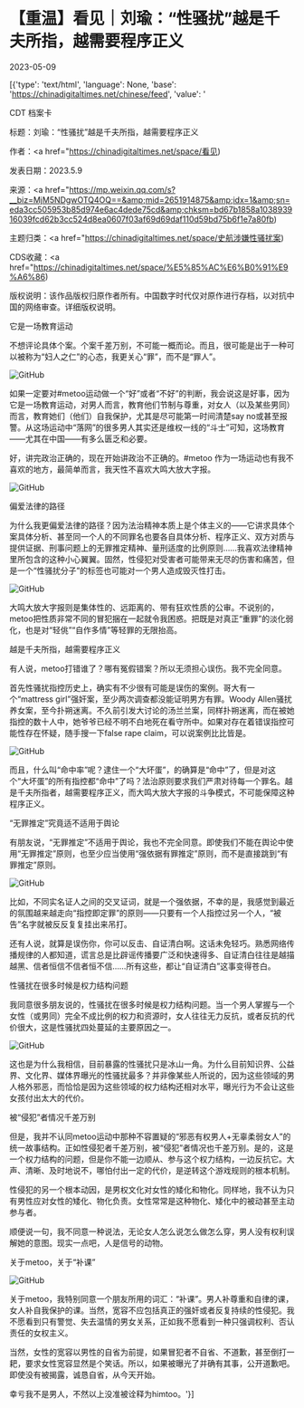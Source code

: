 # 【重温】看见｜刘瑜：“性骚扰”越是千夫所指，越需要程序正义

2023-05-09

[{'type': 'text/html', 'language': None, 'base': 'https://chinadigitaltimes.net/chinese/feed', 'value': '

CDT 档案卡

标题：刘瑜：“性骚扰”越是千夫所指，越需要程序正义

作者：<a href="https://chinadigitaltimes.net/space/看见)

发表日期：2023.5.9

来源：<a href="https://mp.weixin.qq.com/s?__biz=MjM5NDgwOTQ4OQ==&amp;mid=2651914875&amp;idx=1&amp;sn=eda3cc505953b85d974e6ac4dede75cd&amp;chksm=bd67b1858a103893916039fcd62b3cc524d8ea0607f03af69d69daf110d59bd75b6f1e7a80fb)

主题归类：<a href="https://chinadigitaltimes.net/space/史航涉嫌性骚扰案)

CDS收藏：<a href="https://chinadigitaltimes.net/space/%E5%85%AC%E6%B0%91%E9%A6%86)

版权说明：该作品版权归原作者所有。中国数字时代仅对原作进行存档，以对抗中国的网络审查。详细版权说明。





它是一场教育运动

不想评论具体个案。个案千差万别，不可能一概而论。而且，很可能是出于一种可以被称为“妇人之仁”的心态，我更关心“罪”，而不是“罪人”。

![GitHub](https://chinadigitaltimes.net/chinese/files/2023/05/1.jpeg)

如果一定要对#metoo运动做一个“好”或者“不好”的判断，我会说这是好事，因为它是一场教育运动，对男人而言，教育他们节制与尊重，对女人（以及某些男同）而言，教育她们（他们）自我保护，尤其是尽可能第一时间清楚say no或甚至报警。从这场运动中“落网”的很多男人其实还是维权一线的“斗士”可知，这场教育——尤其在中国——有多么匮乏和必要。

好，讲完政治正确的，现在开始讲政治不正确的。#metoo 作为一场运动也有我不喜欢的地方，最简单而言，我天性不喜欢大鸣大放大字报。

![GitHub](https://chinadigitaltimes.net/chinese/files/2023/05/1-1.jpeg)

偏爱法律的路径

为什么我更偏爱法律的路径？因为法治精神本质上是个体主义的——它讲求具体个案具体分析、甚至同一个人的不同罪名也要各自具体分析、程序正义、双方对质与提供证据、刑事问题上的无罪推定精神、量刑适度的比例原则……我喜欢法律精神里所包含的这种小心翼翼。固然，性侵犯对受害者可能带来无尽的伤害和痛苦，但是一个“性骚扰分子”的标签也可能对一个男人造成毁灭性打击。

![GitHub](https://chinadigitaltimes.net/chinese/files/2023/05/1-2.jpeg)

大鸣大放大字报则是集体性的、远距离的、带有狂欢性质的公审。不说别的，metoo把性质非常不同的冒犯捆在一起就令我困惑。把既是对真正“重罪”的淡化弱化，也是对“轻佻”“自作多情”等轻罪的无限抬高。

越是千夫所指，越需要程序正义

有人说，metoo打错谁了？哪有冤假错案？所以无须担心误伤。我不完全同意。

首先性骚扰指控历史上，确实有不少很有可能是误伤的案例。哥大有一个“mattress girl”强奸案，至少两次调查都没能证明男方有罪。Woody Allen骚扰养女案，至今扑朔迷离。不久前引发大讨论的汤兰兰案，同样扑朔迷离，而在被她指控的数十人中，她爷爷已经不明不白地死在看守所中。如果对存在着错误指控可能性存在怀疑，随手搜一下false rape claim，可以说案例比比皆是。

![GitHub](https://chinadigitaltimes.net/chinese/files/2023/05/1-3.jpeg)

而且，什么叫“命中率”呢？逮住一个“大坏蛋”，的确算是“命中”了，但是对这个“大坏蛋”的所有指控都“命中”了吗？法治原则要求我们严肃对待每一个罪名。越是千夫所指者，越需要程序正义，而大鸣大放大字报的斗争模式，不可能保障这种程序正义。

“无罪推定”究竟适不适用于舆论

有朋友说，“无罪推定”不适用于舆论，我也不完全同意。即使我们不能在舆论中使用“无罪推定”原则，也至少应当使用“强依据有罪推定”原则，而不是直接跳到“有罪推定”原则。

![GitHub](https://chinadigitaltimes.net/chinese/files/2023/05/1-4.jpeg)

比如，不同实名证人之间的交叉证词，就是一个强依据，不幸的是，我感觉到最近的氛围越来越走向“指控即定罪”的原则——只要有一个人指控过另一个人，“被告”名字就被反反复复挂出来吊打。

还有人说，就算是误伤你，你可以反击、自证清白啊。这话未免轻巧。熟悉网络传播规律的人都知道，谎言总是比辟谣传播要广泛和快速得多、自证清白往往是越描越黑、信者恒信不信者恒不信……所有这些，都让“自证清白”这事变得苍白。

性骚扰在很多时候是权力结构问题

我同意很多朋友说的，性骚扰在很多时候是权力结构问题。当一个男人掌握与一个女性（或男同）完全不成比例的权力和资源时，女人往往无力反抗，或者反抗的代价很大，这是性骚扰四处蔓延的主要原因之一。

![GitHub](https://chinadigitaltimes.net/chinese/files/2023/05/1-5.jpeg)

这也是为什么我相信，目前暴露的性骚扰只是冰山一角。为什么目前知识界、公益界、文化界、媒体界曝光的性骚扰最多？并非像某些人所说的，因为这些领域的男人格外邪恶，而恰恰是因为这些领域的权力结构还相对水平，曝光行为不会让这些女孩付出太大的代价。

被“侵犯”者情况千差万别

但是，我并不认同metoo运动中那种不容置疑的“邪恶有权男人+无辜柔弱女人”的统一故事结构。正如性侵犯者千差万别，被“侵犯”者情况也千差万别。是的，这是一个权力结构的问题，但是你不能一边顺从、参与这个权力结构，一边反抗它。大声、清晰、及时地说不，哪怕付出一定的代价，是逆转这个游戏规则的根本机制。

性侵犯的另一个根本动因，是男权文化对女性的矮化和物化。同样地，我不认为只有男性应对女性的矮化、物化负责。女性常常是这种物化、矮化中的被动甚至主动参与者。

顺便说一句，我不同意一种说法，无论女人怎么说怎么做怎么穿，男人没有权利误解她的意图。现实一点吧，人是信号的动物。

关于metoo，关于“补课”

![GitHub](https://chinadigitaltimes.net/chinese/files/2023/05/1-6.jpeg)

关于metoo，我特别同意一个朋友所用的词汇：“补课”。男人补尊重和自律的课，女人补自我保护的课。当然，宽容不应包括真正的强奸或者反复持续的性侵犯。我不愿看到只有警觉、失去温情的男女关系，正如我不愿看到一种只强调权利、否认责任的女权主义。

当然，女性的宽容以男性的自省为前提，如果冒犯者不自省、不道歉，甚至倒打一耙，要求女性宽容显然是个笑话。所以，如果被曝光了并确有其事，公开道歉吧。即使没有被揭露，诚恳自省，从今天开始。

幸亏我不是男人，不然以上没准被诠释为himtoo。'}]